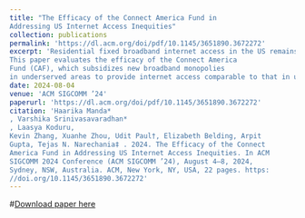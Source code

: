 ```yaml
---
title: "The Efficacy of the Connect America Fund in
Addressing US Internet Access Inequities"
collection: publications
permalink: 'https://dl.acm.org/doi/pdf/10.1145/3651890.3672272'
excerpt: 'Residential fixed broadband internet access in the US remains inequitable, despite significant taxpayer investment.
This paper evaluates the efficacy of the Connect America
Fund (CAF), which subsidizes new broadband monopolies
in underserved areas to provide internet access comparable to that in urban regions.'
date: 2024-08-04
venue: 'ACM SIGCOMM ’24'
paperurl: 'https://dl.acm.org/doi/pdf/10.1145/3651890.3672272'
citation: 'Haarika Manda*
, Varshika Srinivasavaradhan*
, Laasya Koduru,
Kevin Zhang, Xuanhe Zhou, Udit Paul†, Elizabeth Belding, Arpit
Gupta, Tejas N. Narechania‡ . 2024. The Efficacy of the Connect
America Fund in Addressing US Internet Access Inequities. In ACM
SIGCOMM 2024 Conference (ACM SIGCOMM ’24), August 4–8, 2024,
Sydney, NSW, Australia. ACM, New York, NY, USA, 22 pages. https:
//doi.org/10.1145/3651890.3672272'
---
```


#[Download paper here](http://academicpages.github.io/files/paper1.pdf)



